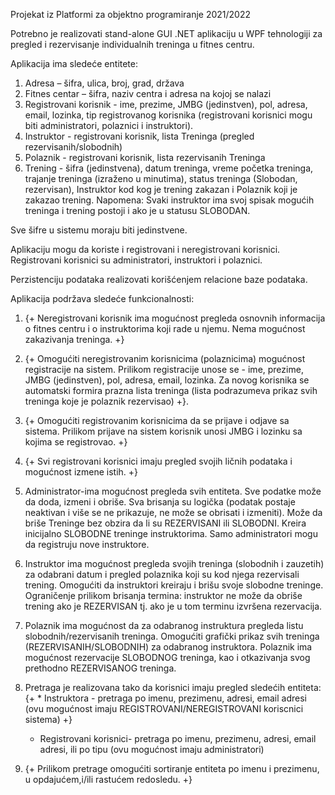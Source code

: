 ﻿Projekat iz Platformi za objektno programiranje 2021/2022

Potrebno je realizovati stand-alone GUI .NET aplikaciju u WPF tehnologiji za pregled i rezervisanje individualnih treninga u fitnes centru.

Aplikacija ima sledeće entitete:

1. Adresa – šifra, ulica, broj, grad, država
2. Fitnes centar – šifra, naziv centra i adresa na kojoj se nalazi
3. Registrovani korisnik - ime, prezime, JMBG (jedinstven), pol, adresa, email, lozinka, tip registrovanog korisnika (registrovani korisnici mogu biti administratori, polaznici i instruktori).
4. Instruktor - registrovani korisnik, lista Treninga (pregled rezervisanih/slobodnih)
5. Polaznik - registrovani korisnik, lista rezervisanih Treninga
6. Trening - šifra (jedinstvena), datum treninga, vreme početka treninga, trajanje treninga (izraženo u minutima), status treninga (Slobodan, rezervisan), Instruktor kod kog je trening zakazan i Polaznik koji je zakazao trening. Napomena: Svaki instruktor ima svoj spisak mogućih treninga i trening postoji i ako je u statusu SLOBODAN.

Sve šifre u sistemu moraju biti jedinstvene.

Aplikaciju mogu da koriste i registrovani i neregistrovani korisnici. Registrovani korisnici su administratori, instruktori i polaznici.

Perzistenciju podataka realizovati korišćenjem relacione baze podataka.

Aplikacija podržava sledeće funkcionalnosti:

1. {+ Neregistrovani korisnik ima mogućnost pregleda osnovnih informacija o fitnes centru i o instruktorima koji rade u njemu. Nema mogućnost zakazivanja treninga. +}

2. {+ Omogućiti neregistrovanim korisnicima (polaznicima) mogućnost registracije na sistem. Prilikom registracije unose se - ime, prezime, JMBG (jedinstven), pol, adresa, email, lozinka. Za novog korisnika se automatski formira prazna lista treninga (lista podrazumeva prikaz svih treninga koje je polaznik rezervisao) +}.

3. {+ Omogućiti registrovanim korisnicima da se prijave i odjave sa sistema. Prilikom prijave na sistem korisnik unosi JMBG i lozinku sa kojima se registrovao. +}

4. {+ Svi registrovani korisnici imaju pregled svojih ličnih podataka i mogućnost izmene istih. +}

5. Administrator-ima mogućnost pregleda svih entiteta. Sve podatke može da doda, izmeni i obriše. Sva brisanja su logička (podatak postaje neaktivan i više se ne prikazuje, ne može se obrisati i izmeniti). Može da briše Treninge bez obzira da li su REZERVISANI ili SLOBODNI. Kreira inicijalno SLOBODNE treninge instruktorima. Samo administratori mogu da registruju nove instruktore.

6. Instruktor ima mogućnost pregleda svojih treninga (slobodnih i zauzetih) za odabrani datum i pregled polaznika koji su kod njega rezervisali trening. Omogućiti da instruktori kreiraju i brišu
svoje slobodne treninge. Ograničenje prilikom brisanja termina: instruktor ne može da obriše trening ako je REZERVISAN tj. ako je u tom terminu izvršena rezervacija.

7. Polaznik ima mogućnost da za odabranog instruktura pregleda listu slobodnih/rezervisanih treninga. Omogućiti grafički prikaz svih treninga (REZERVISANIH/SLOBODNIH) za odabranog instruktora. Polaznik ima mogućnost rezervacije SLOBODNOG treninga, kao i otkazivanja svog prethodno REZERVISANOG treninga.

8. Pretraga je realizovana tako da korisnici imaju pregled sledećih entiteta:
	{+ * Instruktora - pretraga po imenu, prezimenu, adresi, email adresi (ovu mogućnost imaju REGISTROVANI/NEREGISTROVANI koriscnici sistema) +}
	* Registrovani korisnici- pretraga po imenu, prezimenu, adresi, email adresi, ili po tipu (ovu mogućnost imaju administratori)

9. {+ Prilikom pretrage omogućiti sortiranje entiteta po imenu i prezimenu, u opdajućem,i/ili rastućem redosledu. +}